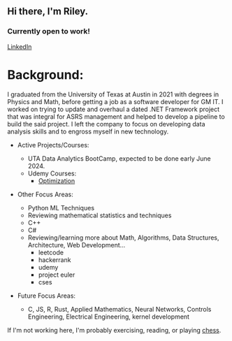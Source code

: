## Hi there, I'm Riley. 



### Currently open to work! 
[LinkedIn](https://www.linkedin.com/in/riley-taylor-664938223/)

# Background:
I graduated from the University of Texas at Austin in 2021 with degrees in Physics and Math, before getting a job as a software developer for GM IT. I worked on trying to update and overhaul a dated .NET Framework project that was integral for ASRS management and helped to develop a pipeline to build the said project. I left the company to focus on developing data analysis skills and to engross myself in new technology. 

-  Active Projects/Courses:
    - UTA Data Analytics BootCamp, expected to be done early June 2024.
    - Udemy Courses:
        * [Optimization](https://www.udemy.com/share/10aNPq3@aFd3KZD0329d7Duh0K5_NGfggR8B4Ybh7FwyMQWShGZ_C6JT190jdYatR_9ClqKJhg==/)
  
-  Other Focus Areas:
    - Python ML Techniques
    - Reviewing mathematical statistics and techniques
    - C++
    - C#
    - Reviewing/learning more about Math, Algorithms, Data Structures, Architecture, Web Development...
        * leetcode
        * hackerrank
        * udemy
        * project euler
        * cses

- Future Focus Areas:
    - C, JS, R, Rust, Applied Mathematics, Neural Networks, Controls Engineering, Electrical Engineering, kernel development


If I'm not working here, I'm probably exercising, reading, or playing [chess](https://www.chess.com/member/taylormater).



<!--
**TaylorMater/TaylorMater** is a ✨ _special_ ✨ repository because its `README.md` (this file) appears on your GitHub profile.

Here are some ideas to get you started:

- 🔭 I’m currently working on ...
- 🌱 I’m currently learning ...
- 👯 I’m looking to collaborate on ...
- 🤔 I’m looking for help with ...
- 💬 Ask me about ...
- 📫 How to reach me: ...
- 😄 Pronouns: ...
- ⚡ Fun fact: ...
-->
